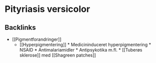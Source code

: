 # Pityriasis versicolor

## Backlinks
* [[Pigmentforandringer]]
	* [[Hyperpigmentering]]
	\* Medicininduceret hyperpigmentering
		\* NSAID
		\* Antimalariamidler
		\* Antipsykotika m.fl.
	\* [[Tuberøs sklerose]] med [[Shagreen patches]]

<!-- #anki/tag/med/Derma #anki/deck/Medicine #anki/tag/med/GP -->

<!-- {BearID:419AF281-CEEA-4CA0-AE8A-9E0292774D5D-62499-00007CF86476FA4E} -->
